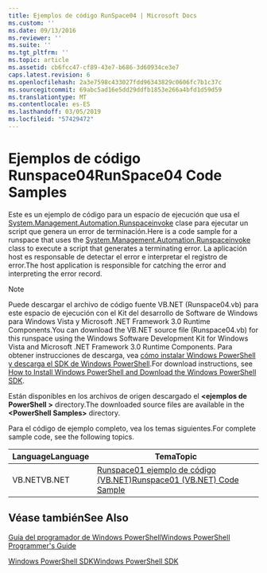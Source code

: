 ```yaml
---
title: Ejemplos de código RunSpace04 | Microsoft Docs
ms.custom: ''
ms.date: 09/13/2016
ms.reviewer: ''
ms.suite: ''
ms.tgt_pltfrm: ''
ms.topic: article
ms.assetid: cb6fcc47-cf89-43e7-b686-3d60934ce3e7
caps.latest.revision: 6
ms.openlocfilehash: 2a3e7598c433027fdd96343829c0606fc7b1c37c
ms.sourcegitcommit: 69abc5ad16e5dd29ddfb1853e266a4bfd1d59d59
ms.translationtype: MT
ms.contentlocale: es-ES
ms.lasthandoff: 03/05/2019
ms.locfileid: "57429472"
---
```

# <a name="runspace04-code-samples"></a><span data-ttu-id="e8404-102">Ejemplos de código Runspace04</span><span class="sxs-lookup"><span data-stu-id="e8404-102">RunSpace04 Code Samples</span></span>

<span data-ttu-id="e8404-103">Este es un ejemplo de código para un espacio de ejecución que usa el [System.Management.Automation.Runspaceinvoke](/dotnet/api/System.Management.Automation.RunspaceInvoke) clase para ejecutar un script que genera un error de terminación.</span><span class="sxs-lookup"><span data-stu-id="e8404-103">Here is a code sample for a runspace that uses the [System.Management.Automation.Runspaceinvoke](/dotnet/api/System.Management.Automation.RunspaceInvoke) class to execute a script that generates a terminating error.</span></span> <span data-ttu-id="e8404-104">La aplicación host es responsable de detectar el error e interpretar el registro de error.</span><span class="sxs-lookup"><span data-stu-id="e8404-104">The host application is responsible for catching the error and interpreting the error record.</span></span>

> [!NOTE]
> <span data-ttu-id="e8404-105">Puede descargar el archivo de código fuente VB.NET (Runspace04.vb) para este espacio de ejecución con el Kit del desarrollo de Software de Windows para Windows Vista y Microsoft .NET Framework 3.0 Runtime Components.</span><span class="sxs-lookup"><span data-stu-id="e8404-105">You can download the VB.NET source file (Runspace04.vb) for this runspace using the Windows Software Development Kit for Windows Vista and Microsoft .NET Framework 3.0 Runtime Components.</span></span> <span data-ttu-id="e8404-106">Para obtener instrucciones de descarga, vea [cómo instalar Windows PowerShell y descarga el SDK de Windows PowerShell](/powershell/developer/installing-the-windows-powershell-sdk).</span><span class="sxs-lookup"><span data-stu-id="e8404-106">For download instructions, see [How to Install Windows PowerShell and Download the Windows PowerShell SDK](/powershell/developer/installing-the-windows-powershell-sdk).</span></span>
>
> <span data-ttu-id="e8404-107">Están disponibles en los archivos de origen descargado el  **\<ejemplos de PowerShell >** directory.</span><span class="sxs-lookup"><span data-stu-id="e8404-107">The downloaded source files are available in the **\<PowerShell Samples>** directory.</span></span>

<span data-ttu-id="e8404-108">Para el código de ejemplo completo, vea los temas siguientes.</span><span class="sxs-lookup"><span data-stu-id="e8404-108">For complete sample code, see the following topics.</span></span>

|<span data-ttu-id="e8404-109">Language</span><span class="sxs-lookup"><span data-stu-id="e8404-109">Language</span></span>|<span data-ttu-id="e8404-110">Tema</span><span class="sxs-lookup"><span data-stu-id="e8404-110">Topic</span></span>|
|--------------|-----------|
|<span data-ttu-id="e8404-111">VB.NET</span><span class="sxs-lookup"><span data-stu-id="e8404-111">VB.NET</span></span>|[<span data-ttu-id="e8404-112">Runspace01 ejemplo de código (VB.NET)</span><span class="sxs-lookup"><span data-stu-id="e8404-112">Runspace01 (VB.NET) Code Sample</span></span>](./runspace01-vb-net-code-sample.md)|

## <a name="see-also"></a><span data-ttu-id="e8404-113">Véase también</span><span class="sxs-lookup"><span data-stu-id="e8404-113">See Also</span></span>

[<span data-ttu-id="e8404-114">Guía del programador de Windows PowerShell</span><span class="sxs-lookup"><span data-stu-id="e8404-114">Windows PowerShell Programmer's Guide</span></span>](./windows-powershell-programmer-s-guide.md)

[<span data-ttu-id="e8404-115">Windows PowerShell SDK</span><span class="sxs-lookup"><span data-stu-id="e8404-115">Windows PowerShell SDK</span></span>](../windows-powershell-reference.md)